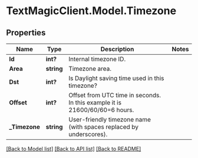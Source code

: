 # TextMagicClient.Model.Timezone
## Properties

Name | Type | Description | Notes
------------ | ------------- | ------------- | -------------
**Id** | **int?** | Internal timezone ID. | 
**Area** | **string** | Timezone area. | 
**Dst** | **int?** | Is Daylight saving time used in this timezone? | 
**Offset** | **int?** | Offset from UTC time in seconds. In this example it is 21600/60/60&#x3D;6 hours. | 
**_Timezone** | **string** | User-friendly timezone name (with spaces replaced by underscores). | 

[[Back to Model list]](../README.md#documentation-for-models) [[Back to API list]](../README.md#documentation-for-api-endpoints) [[Back to README]](../README.md)

